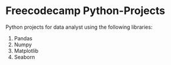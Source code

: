 # Freecodecamp Python-Projects
Python projects for data analyst using the following libraries:
1. Pandas
2. Numpy
3. Matplotlib
4. Seaborn
